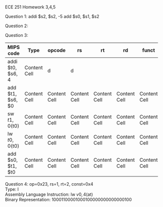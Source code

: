 ECE 251 Homework 3,4,5

Question 1: 
addi $s2, $s2, -5
add $s0, $s1, $s2

Question 2: 


Question 3:

| MIPS code         | Type          |  opcode       |      rs       | rt             |  rd            |  funct       |  imm       | Hex equivalent
| -------------     | ------------- | ------------- | ------------- | ------------- | ------------- | ------------- | ------------- | ------------- |
| addi $t0, $s6, 4  | Content Cell  | d             | d              |              |                |            |                  |             |
| add $t1, $s6, $0  | Content Cell  |  Content Cell  | Content Cell  | Content Cell  | Content Cell  |Content Cell  |Content Cell  |Content Cell  
| sw $t1, 0($t0)    | Content Cell  |  Content Cell  | Content Cell  | Content Cell  | Content Cell  |Content Cell  |Content Cell  |Content Cell  
| lw $t0, 0($t0)    | Content Cell  |  Content Cell  | Content Cell  | Content Cell  | Content Cell  |Content Cell  |Content Cell  |Content Cell  
| add $s0, $t1, $t0 | Content Cell  |  Content Cell  | Content Cell  | Content Cell  | Content Cell  |Content Cell  |Content Cell  |Content Cell  

Question 4: 
op=0x23, rs=1, rt=2, const=0x4 <br />
Type: I <br />
Assembly Language Instruction: lw $v0, 4($at) <br />
Binary Representation: 10001100001000100000000000000100
